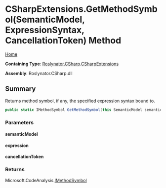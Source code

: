 <a name="_top"></a>

# CSharpExtensions\.GetMethodSymbol\(SemanticModel, ExpressionSyntax, CancellationToken\) Method

[Home](../../../../README.md#_top)

**Containing Type**: [Roslynator.CSharp](../../README.md#_top)\.[CSharpExtensions](../README.md#_top)

**Assembly**: Roslynator\.CSharp\.dll

## Summary

Returns method symbol, if any, the specified expression syntax bound to\.

```csharp
public static IMethodSymbol GetMethodSymbol(this SemanticModel semanticModel, ExpressionSyntax expression, CancellationToken cancellationToken = default(CancellationToken))
```

### Parameters

#### semanticModel

#### expression

#### cancellationToken

### Returns

Microsoft\.CodeAnalysis\.[IMethodSymbol](https://docs.microsoft.com/en-us/dotnet/api/microsoft.codeanalysis.imethodsymbol)

